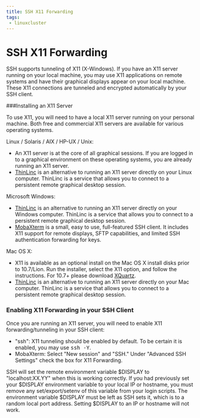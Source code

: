 ```yaml
---
title: SSH X11 Forwarding
tags:
 - linuxcluster
---
```


# SSH X11 Forwarding

SSH supports tunneling of X11 (X-Windows).  If you have an X11 server running on your local machine, you may use X11 applications on remote systems and have their graphical displays appear on your local machine.  These X11 connections are tunneled and encrypted automatically by your SSH client.
 
###Installing an X11 Server

To use X11, you will need to have a local X11 server running on your personal machine.  Both free and commercial X11 servers are available for various operating systems.
 
Linux / Solaris / AIX / HP-UX / Unix:

* An X11 server is at the core of all graphical sessions.  If you are logged in to a graphical environment on these operating systems, you are already running an X11 server.</li>
* [ThinLinc](../thinlinc) is an alternative to running an X11 server directly on your Linux computer. ThinLinc is a service that allows you to connect to a persistent remote graphical desktop session.

Microsoft Windows:

* [ThinLinc](../thinlinc) is an alternative to running an X11 server directly on your Windows computer. ThinLinc is a service that allows you to connect to a persistent remote graphical desktop session. 
* <a href="http://mobaxterm.mobatek.net/download.html" target="_blank">MobaXterm</a> is a small, easy to use, full-featured SSH client. It includes X11 support for remote displays, SFTP capabilities, and limited SSH authentication forwarding for keys.

Mac OS X:
* X11 is available as an optional install on the Mac OS X install disks prior to 10.7/Lion. Run the installer, select the X11 option, and follow the instructions. For 10.7+ please download <a href=http://xquartz.macosforge.org/landing/>XQuartz</a>.
* [ThinLinc](../thinlinc) is an alternative to running an X11 server directly on your Mac computer. ThinLinc is a service that allows you to connect to a persistent remote graphical desktop session. 

### Enabling X11 Forwarding in your SSH Client

Once you are running an X11 server, you will need to enable X11 forwarding/tunneling in your SSH client:

<ul>
 <li>"ssh":  X11 tunneling should be enabled by default.  To be certain it is enabled, you may use <kbd>ssh -Y</kbd>.</li>
 <li>MobaXterm: Select "New session" and "SSH."  Under "Advanced SSH Settings" check the box for X11 Forwarding.</li>
</ul>

SSH will set the remote environment variable $DISPLAY to "localhost:XX.YY" when this is working correctly.  If you had previously set your $DISPLAY environment variable to your local IP or hostname, you must remove any set/export/setenv of this variable from your login scripts.  The environment variable $DISPLAY must be left as SSH sets it, which is to a random local port address.  Setting $DISPLAY to an IP or hostname will not work.
